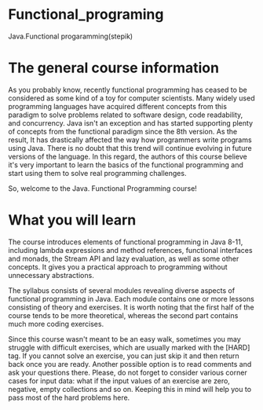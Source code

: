 # Functional_programing

Java.Functional progaramming(stepik)

# The general course information

As you probably know, recently functional programming has ceased to be considered as some kind of a toy for computer scientists. Many widely used programming languages have acquired different concepts from this paradigm to solve problems related to software design, code readability, and concurrency. Java isn't an exception and has started supporting plenty of concepts from the functional paradigm since the 8th version. As the result, It has drastically affected the way how programmers write programs using Java. There is no doubt that this trend will continue evolving in future versions of the language. In this regard, the authors of this course believe it's very important to learn the basics of the functional programming and start using them to solve real programming challenges.

So, welcome to the Java. Functional Programming course!


# What you will learn

The course introduces elements of functional programming in Java 8-11, including lambda expressions and method references, functional interfaces and monads, the Stream API and lazy evaluation, as well as some other concepts. It gives you a practical approach to programming without unnecessary abstractions.

The syllabus consists of several modules revealing diverse aspects of functional programming in Java. Each module contains one or more lessons consisting of theory and exercises. It is worth noting that the first half of the course tends to be more theoretical, whereas the second part contains much more coding exercises.

Since this course wasn't meant to be an easy walk, sometimes you may struggle with difficult exercises, which are usually marked with the [HARD] tag. If you cannot solve an exercise, you can just skip it and then return back once you are ready. Another possible option is to read comments and ask your questions there. Please, do not forget to consider various corner cases for input data: what if the input values of an exercise are zero, negative, empty collections and so on. Keeping this in mind will help you to pass most of the hard problems here.
